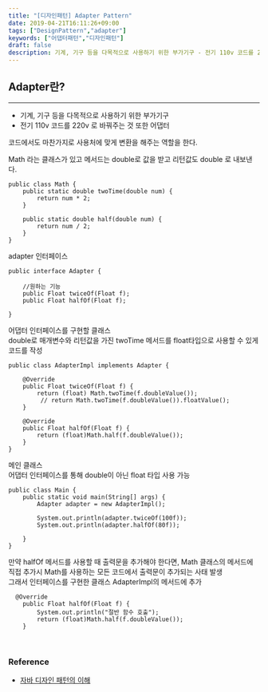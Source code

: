 ```yaml
---
title: "[디자인패턴] Adapter Pattern"
date: 2019-04-21T16:11:26+09:00
tags: ["DesignPattern","adapter"]
keywords: ["어댑터패턴","디자인패턴"]
draft: false
description: 기계, 기구 등을 다목적으로 사용하기 위한 부가기구 - 전기 110v 코드를 220v 로 바꿔주는 것 또한 어댑터
---
```


## Adapter란?
---
- 기계, 기구 등을 다목적으로 사용하기 위한 부가기구<br>
- 전기 110v 코드를 220v 로 바꿔주는 것 또한 어댑터<br>

코드에서도 마찬가지로 사용처에 맞게 변환을 해주는 역할을 한다.

Math 라는 클래스가 있고 메서드는 double로 값을 받고 리턴값도 double 로 내보낸다.
```
public class Math {
    public static double twoTime(double num) {
        return num * 2;
    }

    public static double half(double num) {
        return num / 2;
    }
}
```
adapter 인터페이스
```
public interface Adapter {

    //원하는 기능
    public Float twiceOf(Float f);
    public Float halfOf(Float f);

}
```
어댑터 인터페이스를 구현할 클래스<br>
double로 매개변수와 리턴값을 가진 twoTime 메서드를 float타입으로 사용할 수 있게 코드를 작성
```
public class AdapterImpl implements Adapter {

    @Override
    public Float twiceOf(Float f) {
        return (float) Math.twoTime(f.doubleValue());
         // return Math.twoTime(f.doubleValue()).floatValue();
    }

    @Override
    public Float halfOf(Float f) {
        return (float)Math.half(f.doubleValue());
    }
}
```
메인 클래스<br>
어댑터 인터페이스를 통해 double이 아닌 float 타입 사용 가능
```
public class Main {
    public static void main(String[] args) {
        Adapter adapter = new AdapterImpl();

        System.out.println(adapter.twiceOf(100f));
        System.out.println(adapter.halfOf(80f));

    }
}
```
만약 halfOf 메서드를 사용할 때 출력문을 추가해야 한다면, Math 클래스의 메서드에 직접 추가시 Math를 사용하는 모든 코드에서 출력문이 추가되는 사태 발생<br>
그래서 인터페이스를 구현한 클래스 AdapterImpl의 메서드에 추가<br>
```
  @Override
    public Float halfOf(Float f) {
        System.out.println("절반 함수 호출");
        return (float)Math.half(f.doubleValue());
    }
```
<br>

### Reference
- [자바 디자인 패턴의 이해](https://youtu.be/gJDZ7pcvlAU)